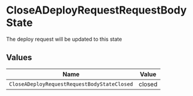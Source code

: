 # CloseADeployRequestRequestBodyState

The deploy request will be updated to this state


## Values

| Name                                        | Value                                       |
| ------------------------------------------- | ------------------------------------------- |
| `CloseADeployRequestRequestBodyStateClosed` | closed                                      |